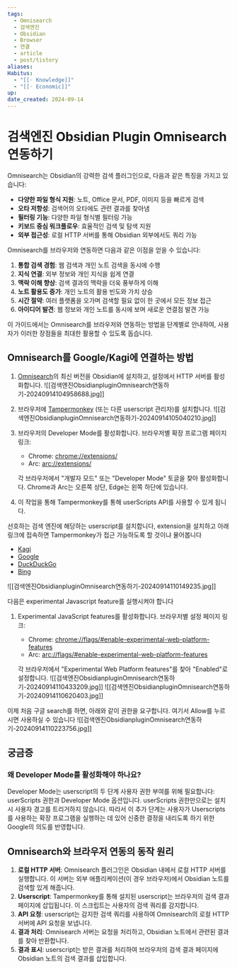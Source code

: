 ```yaml
---
tags:
  - Omnisearch
  - 검색엔진
  - Obsidian
  - Browser
  - 연결
  - article
  - post/tistory
aliases: 
Habitus:
  - "[[◦ Knowledge]]"
  - "[[◦ Economic]]"
up: 
date_created: 2024-09-14
---
```

# 검색엔진 Obsidian Plugin Omnisearch 연동하기

Omnisearch는 Obsidian의 강력한 검색 플러그인으로, 다음과 같은 특징을 가지고 있습니다:

- **다양한 파일 형식 지원**: 노트, Office 문서, PDF, 이미지 등을 빠르게 검색
- **오타 저항성**: 검색어의 오타에도 관련 결과를 찾아냄
- **필터링 기능**: 다양한 파일 형식별 필터링 가능
- **키보드 중심 워크플로우**: 효율적인 검색 및 탐색 지원
- **외부 접근성**: 로컬 HTTP 서버를 통해 Obsidian 외부에서도 쿼리 가능


Omnisearch를 브라우저와 연동하면 다음과 같은 이점을 얻을 수 있습니다:

1. **통합 검색 경험**: 웹 검색과 개인 노트 검색을 동시에 수행
2. **지식 연결**: 외부 정보와 개인 지식을 쉽게 연결
3. **맥락 이해 향상**: 검색 결과의 맥락을 더욱 풍부하게 이해
4. **노트 활용도 증가**: 개인 노트의 활용 빈도와 가치 상승
5. **시간 절약**: 여러 플랫폼을 오가며 검색할 필요 없이 한 곳에서 모든 정보 접근
6. **아이디어 발견**: 웹 정보와 개인 노트를 동시에 보며 새로운 연결점 발견 가능

이 가이드에서는 Omnisearch를 브라우저와 연동하는 방법을 단계별로 안내하여, 사용자가 이러한 장점들을 최대한 활용할 수 있도록 돕습니다.

## Omnisearch를 Google/Kagi에 연결하는 방법

1. [Omnisearch](https://obsidian.md/plugins?search=Omnisearch)의 최신 버전을 Obsidian에 설치하고, 설정에서 HTTP 서버를 활성화합니다.
   ![[검색엔진ObsidianpluginOmnisearch연동하기-20240914104958688.jpg]]

2. 브라우저에 [Tampermonkey](https://www.tampermonkey.net/) (또는 다른 userscript 관리자)를 설치합니다.
   ![[검색엔진ObsidianpluginOmnisearch연동하기-20240914105040210.jpg]]

1. 브라우저의 Developer Mode를 활성화합니다. 브라우저별 확장 프로그램 페이지 링크:
   - Chrome: [chrome://extensions/](chrome://extensions/)
   - Arc: [arc://extensions/](arc://extensions/)

   각 브라우저에서 "개발자 모드" 또는 "Developer Mode" 토글을 찾아 활성화합니다. Chrome과 Arc는 오른쪽 상단, Edge는 왼쪽 하단에 있습니다.

4. 이 작업을 통해 Tampermonkey를 통해 userScripts API를 사용할 수 있게 됩니다.

선호하는 검색 엔진에 해당하는 userscript를 설치합니다, extension을 설치하고 아래 링크에 접속하면 Tampermonkey가 접근 가능하도록 할 것이냐 물어봅니다
- [Kagi](https://github.com/scambier/userscripts/raw/master/dist/obsidian-omnisearch-kagi.user.js)
- [Google](https://github.com/scambier/userscripts/raw/master/dist/obsidian-omnisearch-google.user.js)
- [DuckDuckGo](https://github.com/scambier/userscripts/raw/master/dist/obsidian-omnisearch-ddg.user.js)
- [Bing](https://github.com/scambier/userscripts/raw/master/dist/obsidian-omnisearch-bing.user.js)


![[검색엔진ObsidianpluginOmnisearch연동하기-20240914110149235.jpg]]

다음은 experimental Javascript feature를 실행시켜야 합니다

1. Experimental JavaScript features를 활성화합니다. 브라우저별 설정 페이지 링크:
   - Chrome: [chrome://flags/#enable-experimental-web-platform-features](chrome://flags)
   - Arc: [arc://flags/#enable-experimental-web-platform-features](arc://flags)

   각 브라우저에서 "Experimental Web Platform features"를 찾아 "Enabled"로 설정합니다.
![[검색엔진ObsidianpluginOmnisearch연동하기-20240914110433209.jpg]]
![[검색엔진ObsidianpluginOmnisearch연동하기-20240914110620403.jpg]]

이제 처음 구글 search를 하면, 아래와 같이 권한을 요구합니다. 여기서 Allow를 누르시면 사용하실 수 있습니다
![[검색엔진ObsidianpluginOmnisearch연동하기-20240914110223756.jpg]]

## 궁금증
### 왜 Developer Mode를 활성화해야 하나요?

Developer Mode는 userscript의 두 단계 사용자 권한 부여를 위해 필요합니다: userScripts 권한과 Developer Mode 옵션입니다. userScripts 권한만으로는 설치 시 사용자 경고를 트리거하지 않습니다. 따라서 이 추가 단계는 사용자가 Userscripts를 사용하는 확장 프로그램을 실행하는 데 있어 신중한 결정을 내리도록 하기 위한 Google의 의도를 반영합니다.

## Omnisearch와 브라우저 연동의 동작 원리

1. **로컬 HTTP 서버**: Omnisearch 플러그인은 Obsidian 내에서 로컬 HTTP 서버를 실행합니다. 이 서버는 외부 애플리케이션(이 경우 브라우저)에서 Obsidian 노트를 검색할 있게 해줍니다.
2. **Userscript**: Tampermonkey를 통해 설치된 userscript는 브라우저의 검색 결과 페이지에 삽입됩니다. 이 스크립트는 사용자의 검색 쿼리를 감지합니다.
3. **API 요청**: userscript는 감지한 검색 쿼리를 사용하여 Omnisearch의 로컬 HTTP 서버에 API 요청을 보냅니다.
4. **결과 처리**: Omnisearch 서버는 요청을 처리하고, Obsidian 노트에서 관련된 결과를 찾아 반환합니다.
5. **결과 표시**: userscript는 받은 결과를 처리하여 브라우저의 검색 결과 페이지에 Obsidian 노트의 검색 결과를 삽입합니다.
